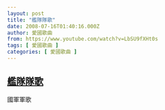 ```yaml
---
layout: post
title: "艦隊隊歌"
date: 2008-07-16T01:40:16.000Z
author: 愛國歌曲
from: https://www.youtube.com/watch?v=LbSU9fXHt0s
tags: [ 愛國歌曲 ]
categories: [ 愛國歌曲 ]
---
```

<!--1216172416000-->
[艦隊隊歌](https://www.youtube.com/watch?v=LbSU9fXHt0s)
------

<div>
國軍軍歌
</div>
